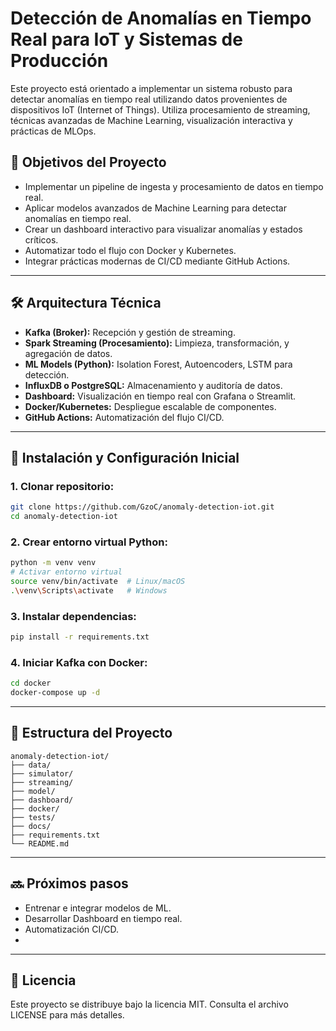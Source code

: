 # Detección de Anomalías en Tiempo Real para IoT y Sistemas de Producción

Este proyecto está orientado a implementar un sistema robusto para detectar anomalías en tiempo real utilizando datos provenientes de dispositivos IoT (Internet of Things). Utiliza procesamiento de streaming, técnicas avanzadas de Machine Learning, visualización interactiva y prácticas de MLOps.

## 📌 Objetivos del Proyecto

- Implementar un pipeline de ingesta y procesamiento de datos en tiempo real.
- Aplicar modelos avanzados de Machine Learning para detectar anomalías en tiempo real.
- Crear un dashboard interactivo para visualizar anomalías y estados críticos.
- Automatizar todo el flujo con Docker y Kubernetes.
- Integrar prácticas modernas de CI/CD mediante GitHub Actions.

---

## 🛠️ Arquitectura Técnica

- **Kafka (Broker):** Recepción y gestión de streaming.
- **Spark Streaming (Procesamiento):** Limpieza, transformación, y agregación de datos.
- **ML Models (Python):** Isolation Forest, Autoencoders, LSTM para detección.
- **InfluxDB o PostgreSQL:** Almacenamiento y auditoría de datos.
- **Dashboard:** Visualización en tiempo real con Grafana o Streamlit.
- **Docker/Kubernetes:** Despliegue escalable de componentes.
- **GitHub Actions:** Automatización del flujo CI/CD.

---

## 🚀 Instalación y Configuración Inicial

### 1. Clonar repositorio:

```bash
git clone https://github.com/GzoC/anomaly-detection-iot.git
cd anomaly-detection-iot
```

### 2. Crear entorno virtual Python:

```bash
python -m venv venv
# Activar entorno virtual
source venv/bin/activate  # Linux/macOS
.\venv\Scripts\activate   # Windows
```

### 3. Instalar dependencias:

```bash
pip install -r requirements.txt
```

### 4. Iniciar Kafka con Docker:

```bash
cd docker
docker-compose up -d
```

---

## 📂 Estructura del Proyecto

```
anomaly-detection-iot/
├── data/
├── simulator/
├── streaming/
├── model/
├── dashboard/
├── docker/
├── tests/
├── docs/
├── requirements.txt
└── README.md
```

---

## 🔜 Próximos pasos

- Entrenar e integrar modelos de ML.
- Desarrollar Dashboard en tiempo real.
- Automatización CI/CD.
-
---

## 📄 Licencia

Este proyecto se distribuye bajo la licencia MIT. Consulta el archivo LICENSE para más detalles.

